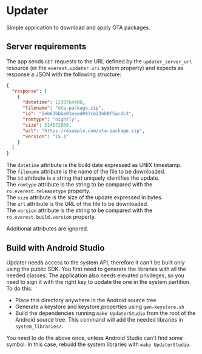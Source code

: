 Updater
=======
Simple application to download and apply OTA packages.


Server requirements
-------------------
The app sends `GET` requests to the URL defined by the `updater_server_url`
resource (or the `everest.updater.uri` system property) and expects as response
a JSON with the following structure:
```json
{
  "response": [
    {
      "datetime": 1230764400,
      "filename": "ota-package.zip",
      "id": "5eb63bbbe01eeed093cb22bb8f5acdc3",
      "romtype": "nightly",
      "size": 314572800,
      "url": "https://example.com/ota-package.zip",
      "version": "15.1"
    }
  ]
}
```

The `datetime` attribute is the build date expressed as UNIX timestamp.  
The `filename` attribute is the name of the file to be downloaded.  
The `id` attribute is a string that uniquely identifies the update.  
The `romtype` attribute is the string to be compared with the `ro.everest.releasetype` property.  
The `size` attribute is the size of the update expressed in bytes.  
The `url` attribute is the URL of the file to be downloaded.  
The `version` attribute is the string to be compared with the `ro.everest.build.version` property.  

Additional attributes are ignored.


Build with Android Studio
-------------------------
Updater needs access to the system API, therefore it can't be built only using
the public SDK. You first need to generate the libraries with all the needed
classes. The application also needs elevated privileges, so you need to sign
it with the right key to update the one in the system partition. To do this:

 - Place this directory anywhere in the Android source tree
 - Generate a keystore and keystore.properties using `gen-keystore.sh`
 - Build the dependencies running `make UpdaterStudio` from the root of the
   Android source tree. This command will add the needed libraries in
   `system_libraries/`.

You need to do the above once, unless Android Studio can't find some symbol.
In this case, rebuild the system libraries with `make UpdaterStudio`.
